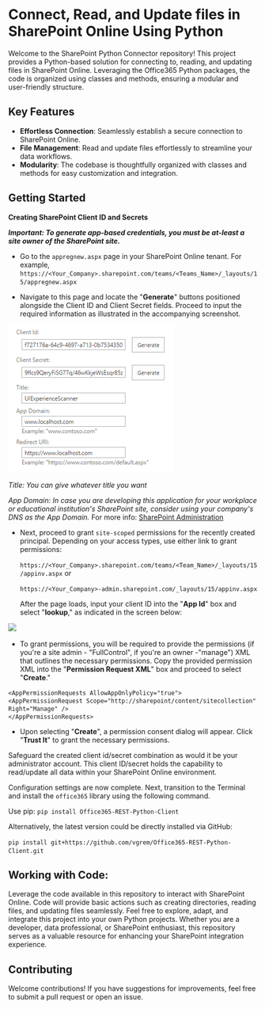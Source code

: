 # Connect, Read, and Update files in SharePoint Online Using Python

Welcome to the SharePoint Python Connector repository! This project provides a Python-based solution for connecting to, reading, and updating files in SharePoint Online. Leveraging the Office365 Python packages, the code is organized using classes and methods, ensuring a modular and user-friendly structure.

## Key Features
- **Effortless Connection**: Seamlessly establish a secure connection to SharePoint Online.
- **File Management**: Read and update files effortlessly to streamline your data workflows.
- **Modularity**: The codebase is thoughtfully organized with classes and methods for easy customization and integration.

## Getting Started
**Creating SharePoint Client ID and Secrets**

***Important: To generate app-based credentials, you must be at-least a site owner of the SharePoint site.***
- Go to the ```appregnew.aspx``` page in your SharePoint Online tenant. For example,       
        ```https://<Your_Company>.sharepoint.com/teams/<Teams_Name>/_layouts/15/appregnew.aspx```
  
- Navigate to this page and locate the "**Generate**" buttons positioned alongside the Client ID and Client Secret fields. Proceed to input the required information as illustrated in the accompanying screenshot.

![](https://github.com/MishraSubash/connect_sp_online/blob/main/img/sp_online_1.png)

*Title: You can give whatever title you want*

*App Domain: In case you are developing this application for your workplace or educational institution's SharePoint site, consider using your company's DNS as the App Domain.*
For more info: [SharePoint Administration](https://learn.microsoft.com/en-us/sharepoint/administration/configure-an-environment-for-apps-for-sharepoint)

- Next, proceed to grant ```site-scoped``` permissions for the recently created principal. Depending on your access types, use either link to grant permissions:
  
  ```https://<Your_Company>.sharepoint.com/teams/<Team_Name>/_layouts/15/appinv.aspx```
  or
  
  ```https://<Your_Company>-admin.sharepoint.com/_layouts/15/appinv.aspx```

  After the page loads, input your client ID into the "**App Id**" box and select "**lookup**," as indicated in the screen below:

![](https://github.com/MishraSubash/connect_sp_online/blob/main/img/sp_online_2.png)
  
- To grant permissions, you will be required to provide the permissions (if you're a site admin - "FullControl", if you're an owner -"manage") XML that outlines the necessary permissions. Copy the provided permission XML into the "**Permission Request XML**" box and proceed to select "**Create**."
 ```
 <AppPermissionRequests AllowAppOnlyPolicy="true"> 
 <AppPermissionRequest Scope="http://sharepoint/content/sitecollection" Right="Manage" />
 </AppPermissionRequests>
 ```

- Upon selecting "**Create**", a permission consent dialog will appear. Click "**Trust It**" to grant the necessary permissions.

Safeguard the created client id/secret combination as would it be your administrator account. This client ID/secret holds the capability to read/update all data within your SharePoint Online environment.

Configuration settings are now complete. Next, transition to the Terminal and install the ```office365``` library using the following command.

Use pip: 
```pip install Office365-REST-Python-Client```

Alternatively, the latest version could be directly installed via GitHub:

```pip install git+https://github.com/vgrem/Office365-REST-Python-Client.git```

## Working with Code:
Leverage the code available in this repository to interact with SharePoint Online. Code will provide basic actions such as creating directories, reading files, and updating files seamlessly. Feel free to explore, adapt, and integrate this project into your own Python projects. Whether you are a developer, data professional, or SharePoint enthusiast, this repository serves as a valuable resource for enhancing your SharePoint integration experience.

## Contributing
Welcome contributions! If you have suggestions for improvements, feel free to submit a pull request or open an issue.
